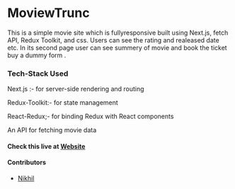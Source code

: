 <h1>MoviewTrunc</h1>

<P>This is a simple movie site which is fullyresponsive  built  using Next.js, fetch API, Redux Toolkit, and css.
Users can see the rating and realeased date  etc. In its second page user can see summery of movie and book the ticket 
buy a dummy form .


<h3>Tech-Stack Used </h3>
<p>Next.js :- for server-side rendering and routing</p>
<p> Redux-Toolkit:-  for state management </p>
<p> React-Redux;- for binding Redux with React components</p>
<p>An API for fetching movie data</p>


<h4> Check this live at <a href = "https://movie-review-pearl.vercel.app/" target = "blank">Website</a></h4>


<h4> Contributors </h4>
<ul>
<li> <a href = "https://github.com/jhoncarter7">Nikhil</a> </li>
</ul>
